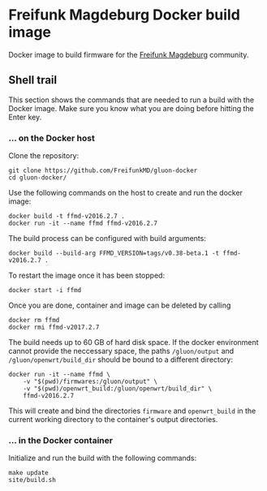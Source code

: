# Freifunk Magdeburg Docker build image

Docker image to build firmware for the [Freifunk Magdeburg](http://md.freifunk.net) community.

## Shell trail

This section shows the commands that are needed to run a build with the Docker image. Make sure you know what you are doing before hitting the Enter key.

### … on the Docker host

Clone the repository:

    git clone https://github.com/FreifunkMD/gluon-docker
    cd gluon-docker/

Use the following commands on the host to create and run the docker image:

    docker build -t ffmd-v2016.2.7 .
    docker run -it --name ffmd ffmd-v2016.2.7

The build process can be configured with build arguments:

    docker build --build-arg FFMD_VERSION=tags/v0.38-beta.1 -t ffmd-v2016.2.7 .

To restart the image once it has been stopped:

    docker start -i ffmd

Once you are done, container and image can be deleted by calling

    docker rm ffmd
    docker rmi ffmd-v2017.2.7

The build needs up to 60 GB of hard disk space. If the docker environment cannot provide the neccessary space, the paths `/gluon/output` and `/gluon/openwrt/build_dir` should be bound to a different directory:

    docker run -it --name ffmd \
        -v "$(pwd)/firmwares:/gluon/output" \
        -v "$(pwd)/openwrt_build:/gluon/openwrt/build_dir" \
        ffmd-v2016.2.7

This will create and bind the directories `firmware` and `openwrt_build` in the current working directory to the container's output directories.


### … in the Docker container

Initialize and run the build with the following commands:

    make update
    site/build.sh
